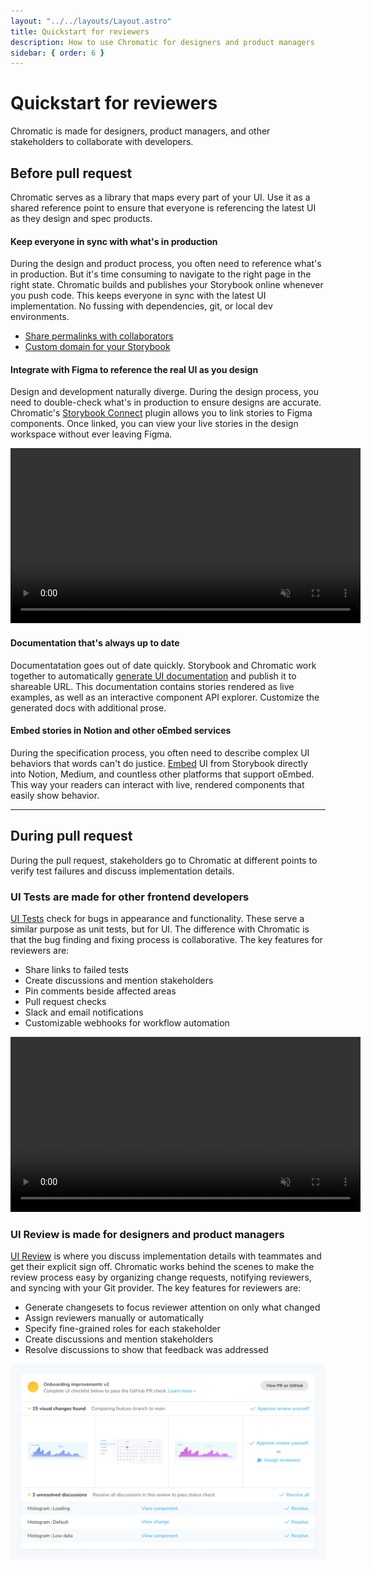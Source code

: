 ```yaml
---
layout: "../../layouts/Layout.astro"
title: Quickstart for reviewers
description: How to use Chromatic for designers and product managers
sidebar: { order: 6 }
---
```


# Quickstart for reviewers

Chromatic is made for designers, product managers, and other stakeholders to collaborate with developers.

## Before pull request

Chromatic serves as a library that maps every part of your UI. Use it as a shared reference point to ensure that everyone is referencing the latest UI as they design and spec products.

#### Keep everyone in sync with what's in production

During the design and product process, you often need to reference what's in production. But it's time consuming to navigate to the right page in the right state. Chromatic builds and publishes your Storybook online whenever you push code. This keeps everyone in sync with the latest UI implementation. No fussing with dependencies, git, or local dev environments.

- [Share permalinks with collaborators](/docs/permalinks#share-permalinks-with-collaborators)
- [Custom domain for your Storybook](/docs/permalinks#custom-domain-for-your-storybook)

#### Integrate with Figma to reference the real UI as you design

Design and development naturally diverge. During the design process, you need to double-check what's in production to ensure designs are accurate. Chromatic's [Storybook Connect](/docs/figma-plugin) plugin allows you to link stories to Figma components. Once linked, you can view your live stories in the design workspace without ever leaving Figma.

<video autoPlay muted playsInline loop width="560px" class="center" style="pointer-events: none;" title="Embedded story and design side-by-side">
  <source src="/docs/assets/figma-plugin-open-story.mp4" type="video/mp4" />
</video>

#### Documentation that's always up to date

Documentatation goes out of date quickly. Storybook and Chromatic work together to automatically [generate UI documentation](https://storybook.js.org/docs/writing-docs/introduction) and publish it to shareable URL. This documentation contains stories rendered as live examples, as well as an interactive component API explorer. Customize the generated docs with additional prose.

#### Embed stories in Notion and other oEmbed services

During the specification process, you often need to describe complex UI behaviors that words can't do justice. [Embed](/docs/embed#embed-stories) UI from Storybook directly into Notion, Medium, and countless other platforms that support oEmbed. This way your readers can interact with live, rendered components that easily show behavior.

---

## During pull request

During the pull request, stakeholders go to Chromatic at different points to verify test failures and discuss implementation details.

### UI Tests are made for other frontend developers

[UI Tests](/docs/test) check for bugs in appearance and functionality. These serve a similar purpose as unit tests, but for UI. The difference with Chromatic is that the bug finding and fixing process is collaborative. The key features for reviewers are:

- Share links to failed tests
- Create discussions and mention stakeholders
- Pin comments beside affected areas
- Pull request checks
- Slack and email notifications
- Customizable webhooks for workflow automation

<video autoPlay muted playsInline loop width="560px" class="center" style="pointer-events: none;">
  <source src="/docs/assets/testscreen-comment-pinned-optimized.mp4" type="video/mp4" />
</video>

### UI Review is made for designers and product managers

[UI Review](/docs/review) is where you discuss implementation details with teammates and get their explicit sign off. Chromatic works behind the scenes to make the review process easy by organizing change requests, notifying reviewers, and syncing with your Git provider. The key features for reviewers are:

- Generate changesets to focus reviewer attention on only what changed
- Assign reviewers manually or automatically
- Specify fine-grained roles for each stakeholder
- Create discussions and mention stakeholders
- Resolve discussions to show that feedback was addressed

![UI Checklist](../../images/prscreen-ui-checklist.png)
